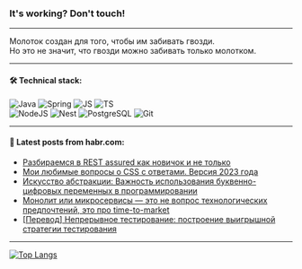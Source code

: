 ### It's working? Don't touch!

---
Молоток создан для того, чтобы им забивать гвозди. <br>
Но это не значит, что гвозди можно забивать только молотком.

---

#### 🛠️ Technical stack:

![Java](https://img.shields.io/badge/Java-informational?logo=Oracle&style=flat&logoColor=white&color=FF4500)
![Spring](https://img.shields.io/badge/SpringBoot-informational?logo=SpringBoot&style=flat&logoColor=white&color=6495ED)
![JS](https://img.shields.io/badge/JS-informational?logo=javaScript&style=flat&logoColor=black&color=F7Df1E)
![TS](https://img.shields.io/badge/TypeScript-informational?logo=typeScript&style=flat&logoColor=black&color=0667A8)  <br>
![NodeJS](https://img.shields.io/badge/NodeJS-informational?logo=node.js&style=flat&logoColor=white&color=43853D)
![Nest](https://img.shields.io/badge/NestJS-informational?logo=NestJS&style=flat&logoColor=white&color=red)
![PostgreSQL](https://img.shields.io/badge/PostgreSQL-informational?logo=PostgreSQL&style=flat&logoColor=white&color=DAA520)
![Git](https://img.shields.io/badge/Git-informational?logo=git&style=flat&logoColor=white&color=778899)

___

#### 💬 Latest posts from habr.com:

<!-- BLOG-POST-LIST:START -->
- [Разбираемся в REST assured как новичок и не только](https://habr.com/ru/companies/alfa/articles/745854/?utm_source=habrahabr&utm_medium=rss&utm_campaign=745854)
- [Мои любимые вопросы о CSS с ответами. Версия 2023 года](https://habr.com/ru/companies/ruvds/articles/745668/?utm_source=habrahabr&utm_medium=rss&utm_campaign=745668)
- [Искусство абстракции: Важность использования буквенно-цифровых переменных в программировании](https://habr.com/ru/articles/747314/?utm_source=habrahabr&utm_medium=rss&utm_campaign=747314)
- [Монолит или микросервисы — это не вопрос технологических предпочтений, это про time-to-market](https://habr.com/ru/companies/karuna/articles/746434/?utm_source=habrahabr&utm_medium=rss&utm_campaign=746434)
- [[Перевод] Непрерывное тестирование: построение выигрышной стратегии тестирования](https://habr.com/ru/articles/747280/?utm_source=habrahabr&utm_medium=rss&utm_campaign=747280)
<!-- BLOG-POST-LIST:END -->

---
[![Top Langs](https://github-readme-stats-git-master-advtsetting-gmailcom.vercel.app/api/top-langs/?username=zloylis&langs_count=10&hide_title=false&title_color=e6edf3&size_weight=0.5&count_weight=0.5&layout=compact&hide_border=true&theme=dracula)](https://github.com/zloylis)

<!-- ![GitHub stats](https://github-readme-stats-git-master-advtsetting-gmailcom.vercel.app/api?username=zloylis&show_icons=true&hide_border=true&theme=dracula&hide_title=true&include_all_commits=true&count_private=true&hide=contribs&hide_rank=true) -->
